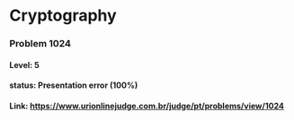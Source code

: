 # Cryptography

### Problem 1024

#### Level: 5

#### status: Presentation error (100%)

#### Link: https://www.urionlinejudge.com.br/judge/pt/problems/view/1024
